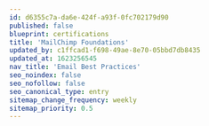 ```yaml
---
id: d6355c7a-da6e-424f-a93f-0fc702179d90
published: false
blueprint: certifications
title: 'MailChimp Foundations'
updated_by: c1ffcad1-f698-49ae-8e70-05bbd7db8435
updated_at: 1623256545
nav_title: 'Email Best Practices'
seo_noindex: false
seo_nofollow: false
seo_canonical_type: entry
sitemap_change_frequency: weekly
sitemap_priority: 0.5
---
```

